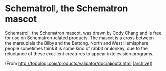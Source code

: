 # Schematroll, the Schematron mascot

Schematroll, the Schematron mascot, was drawn by Cody Chang and is free for use on Schematron-related products. The mascot is a cross between the marsupials the Bilby and the Bettong. North and West Hemisphere people sometimes think it is some kind of rabbit or donkey, due to the reluctance of these excellent creatures to appear in television programs.

(From http://topologi.com/products/validator/doc/about3.html [[archive](https://web.archive.org/web/20160320205715/http://topologi.com/products/validator/doc/about3.html)])
